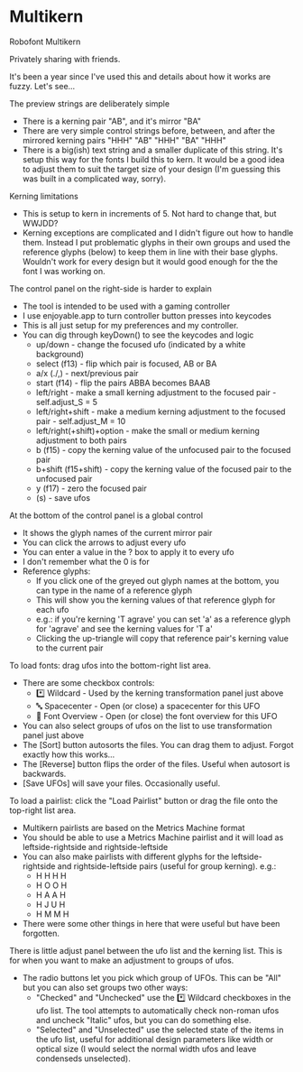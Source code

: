 # Multikern

Robofont Multikern

Privately sharing with friends.

It's been a year since I've used this and details about how it works are fuzzy. Let's see...

The preview strings are deliberately simple
- There is a kerning pair "AB", and it's mirror "BA"
- There are very simple control strings before, between, and after the mirrored kerning pairs "HHH" "AB" "HHH" "BA" "HHH"
- There is a big(ish) text string and a smaller duplicate of this string. It's setup this way for the fonts I build this to kern. It would be a good idea to adjust them to suit the target size of your design (I'm guessing this was built in a complicated way, sorry).

Kerning limitations
- This is setup to kern in increments of 5. Not hard to change that, but WWJDD?
- Kerning exceptions are complicated and I didn't figure out how to handle them. Instead I put problematic glyphs in their own groups and used the reference glyphs (below) to keep them in line with their base glyphs. Wouldn't work for every design but it would good enough for the the font I was working on.

The control panel on the right-side is harder to explain
- The tool is intended to be used with a gaming controller
- I use enjoyable.app to turn controller button presses into keycodes
- This is all just setup for my preferences and my controller.
- You can dig through keyDown() to see the keycodes and logic
  - up/down - change the focused ufo (indicated by a white background)
  - select (f13) - flip which pair is focused, AB or BA
  - a/x (./,) - next/previous pair
  - start (f14) - flip the pairs ABBA becomes BAAB
  - left/right - make a small kerning adjustment to the focused pair - self.adjust_S = 5
  - left/right+shift - make a medium kerning adjustment to the focused pair - self.adjust_M = 10
  - left/right(+shift)+option - make the small or medium kerning adjustment to both pairs
  - b (f15) - copy the kerning value of the unfocused pair to the focused pair
  - b+shift (f15+shift) - copy the kerning value of the focused pair to the unfocused pair
  - y (f17) - zero the focused pair
  - (s) - save ufos

At the bottom of the control panel is a global control
- It shows the glyph names of the current mirror pair
- You can click the arrows to adjust every ufo
- You can enter a value in the ? box to apply it to every ufo
- I don't remember what the 0 is for
- Reference glyphs:
  - If you click one of the greyed out glyph names at the bottom, you can type in the name of a reference glyph
  - This will show you the kerning values of that reference glyph for each ufo
  - e.g.: if you're kerning 'T agrave' you can set 'a' as a reference glyph for 'agrave' and see the kerning values for 'T a'
  - Clicking the up-triangle will copy that reference pair's kerning value to the current pair


To load fonts: drag ufos into the bottom-right list area.
- There are some checkbox controls:
  - *️⃣ Wildcard - Used by the kerning transformation panel just above
  - 🔤 Spacecenter - Open (or close) a spacecenter for this UFO
  - 🔡 Font Overview - Open (or close) the font overview for this UFO
- You can also select groups of ufos on the list to use transformation panel just above
- The [Sort] button autosorts the files. You can drag them to adjust. Forgot exactly how this works...
- The [Reverse] button flips the order of the files. Useful when autosort is backwards.
- [Save UFOs] will save your files. Occasionally useful.

To load a pairlist: click the "Load Pairlist" button or drag the file onto the top-right list area.
- Multikern pairlists are based on the Metrics Machine format
- You should be able to use a Metrics Machine pairlist and it will load as leftside-rightside and rightside-leftside
- You can also make pairlists with different glyphs for the leftside-rightside and rightside-leftside pairs (useful for group kerning). e.g.:
  - H H H H
  - H O O H
  - H A A H
  - H J U H
  - H M M H
- There were some other things in here that were useful but have been forgotten.

There is little adjust panel between the ufo list and the kerning list. This is for when you want to make an adjustment to groups of ufos.
- The radio buttons let you pick which group of UFOs. This can be "All" but you can also set groups two other ways:
  - "Checked" and "Unchecked" use the *️⃣ Wildcard checkboxes in the ufo list. The tool attempts to automatically check non-roman ufos and uncheck "Italic" ufos, but you can do something else.
  - "Selected" and "Unselected" use the selected state of the items in the ufo list, useful for additional design parameters like width or optical size (I would select the normal width ufos and leave condenseds unselected).

